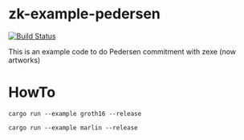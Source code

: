 # zk-example-pedersen

[![Build Status](https://travis-ci.com/zhenfeizhang/zk-example-pedersen.svg?branch=main)](https://travis-ci.com/zhenfeizhang/zk-example-pedersen)

This is an example code to do Pedersen commitment with zexe (now artworks)

# HowTo

`cargo run --example groth16 --release`

`cargo run --example marlin --release`